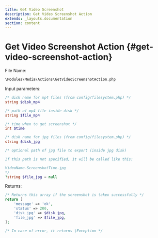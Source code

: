 ```yaml
---
title: Get Video Screenshot
description: Get Video Screenshot Action
extends: _layouts.documentation
section: content
---
```


# Get Video Screenshot Action {#get-video-screenshot-action}

File Name:

```php
\Modules\Media\Actions\GetVideoScreenshotAction.php
```

Input parameters:

```php
/* disk name for mp4 files (from config/filesystem.php) */
string $disk_mp4

/* path of mp4 file inside disk */
string $file_mp4

/* time when to get screenshot */
int $time

/* disk name for jpg files (from config/filesystem.php) */
string $disk_jpg

/* optional path of jpg file to export (inside jpg disk)

If this path is not specified, it will be called like this:

VideoName-ScreenshotTime.jpg
*/
?string $file_jpg = null
```

Returns:

```php
/* Returns this array if the screenshot is taken successfully */
return [
    'message' => 'ok',
    'status' => 200,
    'disk_jpg' => $disk_jpg,
    'file_jpg' => $file_jpg,
];

/* In case of error, it returns \Exception */
```